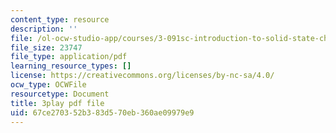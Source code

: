 ```yaml
---
content_type: resource
description: ''
file: /ol-ocw-studio-app/courses/3-091sc-introduction-to-solid-state-chemistry-fall-2010/67ce270352b383d570eb360ae09979e9_0oqHExM3_Ko.pdf
file_size: 23747
file_type: application/pdf
learning_resource_types: []
license: https://creativecommons.org/licenses/by-nc-sa/4.0/
ocw_type: OCWFile
resourcetype: Document
title: 3play pdf file
uid: 67ce2703-52b3-83d5-70eb-360ae09979e9
---
```

